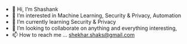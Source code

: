- 👋 Hi, I’m Shashank
- 👀 I’m interested in Machine Learning, Security & Privacy, Automation
- 🌱 I’m currently learning Security & Privacy 
- 💞️ I’m looking to collaborate on anything and everything interesting, 
- 📫 How to reach me ... shekhar.shaks@gmail.com 

<!---
shss2603/shss2603 is a ✨ special ✨ repository because its `README.md` (this file) appears on your GitHub profile.
You can click the Preview link to take a look at your changes.
--->
